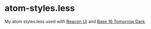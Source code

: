 # atom-styles.less
My atom styles.less used with [Beacon UI](https://atom.io/themes/beacon-ui) and [Base 16 Tomorrow Dark](https://atom.io/themes/base16-tomorrow-dark-theme).
